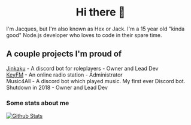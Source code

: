 <h1 align="center">Hi there 👋</h1>

I'm Jacques, but I'm also known as Hex or Jack. I'm a 15 year old "kinda good" Node.js developer who loves to code in their spare time.

## A couple projects I'm proud of
<!--Name - Description - My role<br>-->
[Jinkaku](https://top.gg/bot/706271163168587848) - A discord bot for roleplayers - Owner and Lead Dev<br>
[KeyFM](https://keyfm.net) - An online radio station - Administrator<br>
Music4All - A discord bot which played music. My first ever Discord bot. Shutdown in 2018 - Owner and Lead Dev

### Some stats about me
[![Github Stats](https://github-readme-stats.vercel.app/api?username=HexDevv)](https://hexdev.xyz)


<!--
**HexDevv/HexDevv** is a ✨ _special_ ✨ repository because its `README.md` (this file) appears on your GitHub profile.

Here are some ideas to get you started:

- 🔭 I’m currently working on ...
- 🌱 I’m currently learning ...
- 👯 I’m looking to collaborate on ...
- 🤔 I’m looking for help with ...
- 💬 Ask me about ...
- 📫 How to reach me: ...
- 😄 Pronouns: ...
- ⚡ Fun fact: ...
-->
